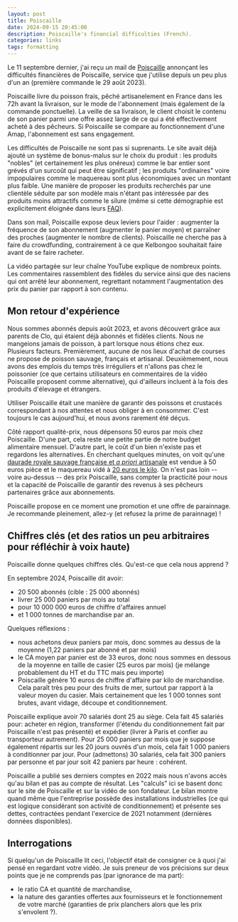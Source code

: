 ```yaml
---
layout: post
title: Poiscaille
date: 2024-09-15 20:45:00
description: Poiscaille's financial difficulties (French).
categories: links
tags: formatting
---
```


Le 11 septembre dernier, j'ai reçu un mail de [Poiscaille](https://www.poiscaille.fr) annonçant les difficultés financières de Poiscaille, service que j'utilise depuis un peu plus d'un an (première commande le 29 août 2023).

Poiscaille livre du poisson frais, pêché artisanelement en France dans les 72h avant la livraison, sur le mode de l'abonnement (mais également de la commande ponctuelle). La veille de sa livraison, le client choisit le contenu de son panier parmi une offre assez large de ce qui a été effectivement acheté à des pêcheurs. Si Poiscaille se compare au fonctionnement d'une Amap, l'abonnement est sans engagement.

Les difficultés de Poiscaille ne sont pas si suprenants. Le site avait déjà ajouté un système de bonus-malus sur le choix du produit : les produits "nobles" (et certainement les plus onéreux) comme le bar entier sont grévés d'un surcoût qui peut être significatif ; les produits "ordinaires" voire impopulaires comme le maquereau sont plus économiques avec un montant plus faible. Une manière de proposer les produits recherchés par une clientèle séduite par son modèle mais n'étant pas intéressée par des produits moins attractifs comme le silure (même si cette démographie est explicitement éloignée dans leurs [FAQ](https://poiscaille.zendesk.com/hc/fr/articles/6890542049053-Je-souhaite-acheter-uniquement-du-bar-des-daurades-royales-et-du-homard-pourquoi-je-ne-suis-pas-au-bon-endroit)).

Dans son mail, Poiscaille expose deux leviers pour l'aider : augmenter la fréquence de son abonnement (augmenter le panier moyen) et parraîner des proches (augmenter le nombre de clients). Poiscaille ne cherche pas à faire du crowdfunding, contrairement à ce que Kelbongoo souhaitait faire avant de se faire racheter.

La vidéo partagée sur leur chaîne YouTube explique de nombreux points. Les commentaires rassemblent des fidèles du service ainsi que des naciens qui ont arrêté leur abonnement, regrettant notamment l'augmentation des prix du panier par rapport à son contenu.

## Mon retour d'expérience

Nous sommes abonnés depuis août 2023, et avons découvert grâce aux parents de Clo, qui étaient déjà abonnés et fidèles clients. Nous ne mangeions jamais de poisson, à part lorsque nous étions chez eux. Plusieurs facteurs. Premièrement, aucune de nos lieux d'achat de courses ne propose de poisson sauvage, français et artisanal. Deuxièmement, nous avons des emplois du temps très irréguliers et n'allons pas chez le poissonier (ce que certains utilisateurs en commentaires de la vidéo Poiscaille proposent comme alternative), qui d'ailleurs incluent à la fois des produits d'élevage et étrangers.

Utiliser Poiscaille était une manière de garantir des poissons et crustacés correspondant à nos attentes et nous obliger à en consommer. C'est toujours le cas aujourd'hui, et nous avons rarement été déçus.

Côté rapport qualité-prix, nous dépensons 50 euros par mois chez Poiscaille. D'une part, cela reste une petite partie de notre budget alimentaire mensuel. D'autre part, le coût d'un bien n'existe pas et regardons les alternatives. En cherchant quelques minutes, on voit qu'une [daurade royale sauvage française et _a priori_ artisanale](https://www.ventetmaree.fr/DAURADE-ROYALE-DE-LIGNE-p290796205) est vendue à 50 euros pièce et le maquereau vidé à [20 euros le kilo](https://www.ventetmaree.fr/MAQUEREAU-p296612862). On n'est pas loin -- voire au-dessus -- des prix Poiscaille, sans compter la practicité pour nous et la capacité de Poiscaille de garantir des revenus à ses pêcheurs partenaires grâce aux abonnements.

Poiscaille propose en ce moment une promotion et une offre de parainnage. Je recommande pleinement, allez-y (et refusez la prime de parainnage) !

## Chiffres clés (et des ratios un peu arbitraires pour réfléchir à voix haute)

Poiscaille donne quelques chiffres clés. Qu'est-ce que cela nous apprend ?

En septembre 2024, Poiscaille dit avoir:
- 20 500 abonnés (cible : 25 000 abonnés)
- livrer 25 000 paniers par mois au total
- pour 10 000 000 euros de chiffre d'affaires annuel
- et 1 000 tonnes de marchandise par an.

Quelques réflexions :
- nous achetons deux paniers par mois, donc sommes au dessus de la moyenne (1,22 paniers par abonné et par mois)
- le CA moyen par panier est de 33 euros, donc nous sommes en dessous de la moyenne en taille de casier (25 euros par mois) (je mélange probablement du HT et du TTC mais peu importe)
- Poiscaille génère 10 euros de chiffre d'affaire par kilo de marchandise. Cela paraît très peu pour des fruits de mer, surtout par rapport à la valeur moyen du casier. Mais certainement que les 1 000 tonnes sont brutes, avant vidage, découpe et conditionnement.

Poiscaille explique avoir 70 salariés dont 25 au siège. Cela fait 45 salariés pour: acheter en région, transformer (l'étendu du conditionnement fait par Poiscaille n'est pas présenté) et expédier (livrer à Paris et confier au transporteur autrement). Pour 25 000 paniers par mois que je suppose également répartis sur les 20 jours ouvrés d'un mois, cela fait 1 000 paniers à conditionner par jour. Pour (admettons) 30 salariés, cela fait 300 paniers par personne et par jour soit 42 paniers par heure : cohérent.

Poiscaille a publié ses derniers comptes en 2022 mais nous n'avons accès qu'au bilan et pas au compte de résultat. Les "calculs" ici se basent donc sur le site de Poiscaille et sur la vidéo de son fondateur. Le bilan montre quand même que l'entreprise possède des installations industrielles (ce qui est logique considérant son activité de conditionnement) et présente ses dettes, contractées pendant l'exercice de 2021 notamment (dernières données disponibles).

## Interrogations

Si quelqu'un de Poiscaille lit ceci, l'objectif était de consigner ce à quoi j'ai pensé en regardant votre vidéo. Je suis preneur de vos précisions sur deux points que je ne comprends pas (par ignorance de ma part):
- le ratio CA et quantité de marchandise,
- la nature des garanties offertes aux fournisseurs et le fonctionnement de votre marché (garanties de prix planchers alors que les prix s'envolent ?).
